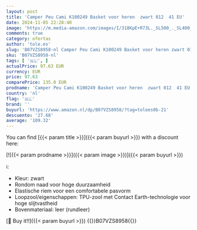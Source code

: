 ```yaml
---
layout: post
title: 'Camper Peu Cami K100249 Basket voor heren  zwart 012  41 EU'
date: 2024-11-05 22:28:40
image: 'https://m.media-amazon.com/images/I/318KpE+R73L._SL500_._SL400_.jpg'
comments: true
category: ofertas
author: 'tole.es'
slug: 'B07VZS8958-nl Camper Peu Cami K100249 Basket voor heren zwart 012 41 EU'
sku: 'B07VZS8958-nl'
tags: [ '🇳🇱', ]
actualPrice: 97.63 EUR
currency: EUR
price: 97.63
comparePrice: 135.0 EUR
prodname: 'Camper Peu Cami K100249 Basket voor heren  zwart 012  41 EU'
country: 'nl'
flag: '🇳🇱'
brand: ''
buyurl: 'https://www.amazon.nl/dp/B07VZS8958/?tag=tolees0b-21'
descuento: '27.68'
average: '109.32'
---
```


You can find [{{< param title >}}]({{< param buyurl >}}) with a discount here:

[![{{< param prodname >}}]({{< param image >}})]({{< param buyurl >}})

ℹ️:

- Kleur: zwart
- Rondom naad voor hoge duurzaamheid
- Elastische riem voor een comfortabele pasvorm
- Loopzool/eigenschappen: TPU-zool met Contact Earth-technologie voor hoge slijtvastheid
- Bovenmateriaal: leer (rundleer)

[🛒 Buy it!!]({{< param buyurl >}})
{{<world>}}B07VZS8958{{</world>}}

